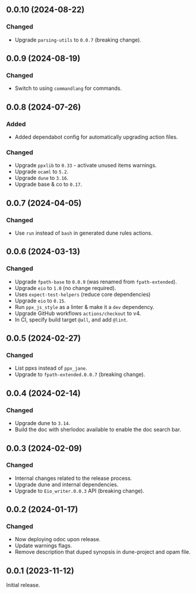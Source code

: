 ## 0.0.10 (2024-08-22)

### Changed

- Upgrade `parsing-utils` to `0.0.7` (breaking change).

## 0.0.9 (2024-08-19)

### Changed

- Switch to using `commandlang` for commands.

## 0.0.8 (2024-07-26)

### Added

- Added dependabot config for automatically upgrading action files.

### Changed

- Upgrade `ppxlib` to `0.33` - activate unused items warnings.
- Upgrade `ocaml` to `5.2`.
- Upgrade `dune` to `3.16`.
- Upgrade base & co to `0.17`.

## 0.0.7 (2024-04-05)

### Changed

- Use `run` instead of `bash` in generated dune rules actions.

## 0.0.6 (2024-03-13)

### Changed

- Upgrade `fpath-base` to `0.0.9` (was renamed from `fpath-extended`).
- Upgrade `eio` to `1.0` (no change required).
- Uses `expect-test-helpers` (reduce core dependencies)
- Upgrade `eio` to `0.15`.
- Run `ppx_js_style` as a linter & make it a `dev` dependency.
- Upgrade GitHub workflows `actions/checkout` to v4.
- In CI, specify build target `@all`, and add `@lint`.

## 0.0.5 (2024-02-27)

### Changed

- List ppxs instead of `ppx_jane`.
- Upgrade to `fpath-extended.0.0.7` (breaking change).

## 0.0.4 (2024-02-14)

### Changed

- Upgrade dune to `3.14`.
- Build the doc with sherlodoc available to enable the doc search bar.

## 0.0.3 (2024-02-09)

### Changed

- Internal changes related to the release process.
- Upgrade dune and internal dependencies.
- Upgrade to `Eio_writer.0.0.3` API (breaking change).

## 0.0.2 (2024-01-17)

### Changed

- Now deploying odoc upon release.
- Update warnings flags.
- Remove description that duped synopsis in dune-project and opam file.

## 0.0.1 (2023-11-12)

Initial release.
